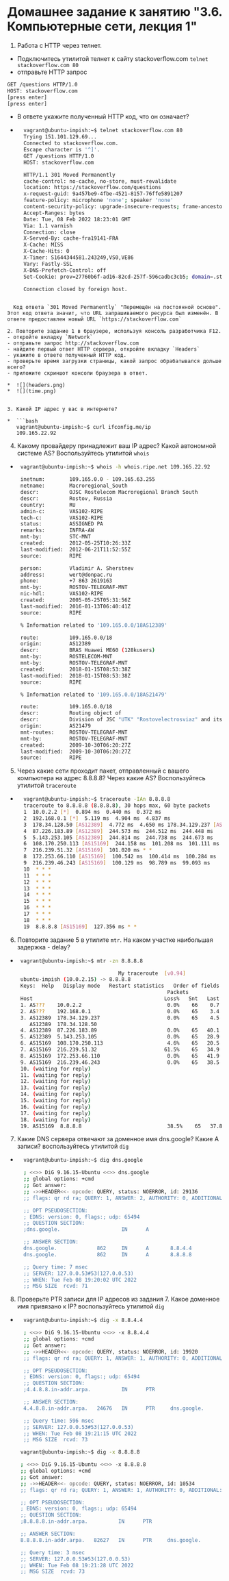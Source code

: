 # Домашнее задание к занятию "3.6. Компьютерные сети, лекция 1"

1. Работа c HTTP через телнет.
- Подключитесь утилитой телнет к сайту stackoverflow.com
`telnet stackoverflow.com 80`
- отправьте HTTP запрос
```bash
GET /questions HTTP/1.0
HOST: stackoverflow.com
[press enter]
[press enter]
```
- В ответе укажите полученный HTTP код, что он означает?

* ```bash
    vagrant@ubuntu-impish:~$ telnet stackoverflow.com 80
    Trying 151.101.129.69...
    Connected to stackoverflow.com.
    Escape character is '^]'.
    GET /questions HTTP/1.0
    HOST: stackoverflow.com

    HTTP/1.1 301 Moved Permanently
    cache-control: no-cache, no-store, must-revalidate
    location: https://stackoverflow.com/questions
    x-request-guid: 9a457be9-4fbe-4521-8157-76ffe5891207
    feature-policy: microphone 'none'; speaker 'none'
    content-security-policy: upgrade-insecure-requests; frame-ancestors 'self' https://stackexchange.com
    Accept-Ranges: bytes
    Date: Tue, 08 Feb 2022 18:23:01 GMT
    Via: 1.1 varnish
    Connection: close
    X-Served-By: cache-fra19141-FRA
    X-Cache: MISS
    X-Cache-Hits: 0
    X-Timer: S1644344581.243249,VS0,VE86
    Vary: Fastly-SSL
    X-DNS-Prefetch-Control: off
    Set-Cookie: prov=27760b6f-ad16-82cd-257f-596cadbc3cb5; domain=.stackoverflow.com; expires=Fri, 01-Jan-2055 00:00:00 GMT; path=/; HttpOnly

    Connection closed by foreign host.
 ```

   Код ответа `301 Moved Permanently` "Перемещён на постоянной основе". Этот код ответа значит, что URL запрашиваемого ресурса был изменён. В ответе предоставлен новый URL `https://stackoverflow.com`

2. Повторите задание 1 в браузере, используя консоль разработчика F12.
- откройте вкладку `Network`
- отправьте запрос http://stackoverflow.com
- найдите первый ответ HTTP сервера, откройте вкладку `Headers`
- укажите в ответе полученный HTTP код.
- проверьте время загрузки страницы, какой запрос обрабатывался дольше всего?
- приложите скриншот консоли браузера в ответ.

*  ![](headers.png)
*  ![](time.png)


3. Какой IP адрес у вас в интернете?

*  ```bash
    vagrant@ubuntu-impish:~$ curl ifconfig.me/ip
    109.165.22.92
   ```

4. Какому провайдеру принадлежит ваш IP адрес? Какой автономной системе AS? Воспользуйтесь утилитой `whois`

*  ```bash
    vagrant@ubuntu-impish:~$ whois -h whois.ripe.net 109.165.22.92

    inetnum:        109.165.0.0 - 109.165.63.255
    netname:        Macroregional_South
    descr:          OJSC Rostelecom Macroregional Branch South
    descr:          Rostov, Russia
    country:        RU
    admin-c:        VAS102-RIPE
    tech-c:         VAS102-RIPE
    status:         ASSIGNED PA
    remarks:        INFRA-AW
    mnt-by:         STC-MNT
    created:        2012-05-25T10:26:33Z
    last-modified:  2012-06-21T11:52:55Z
    source:         RIPE

    person:         Vladimir A. Sherstnev
    address:        wert@donpac.ru
    phone:          +7 863 2619163
    mnt-by:         ROSTOV-TELEGRAF-MNT
    nic-hdl:        VAS102-RIPE
    created:        2005-05-25T05:31:56Z
    last-modified:  2016-01-13T06:40:41Z
    source:         RIPE

    % Information related to '109.165.0.0/18AS12389'

    route:          109.165.0.0/18
    origin:         AS12389
    descr:          BRAS Huawei ME60 (128kusers)
    mnt-by:         ROSTELECOM-MNT
    mnt-by:         ROSTOV-TELEGRAF-MNT
    created:        2018-01-15T08:53:38Z
    last-modified:  2018-01-15T08:53:38Z
    source:         RIPE

    % Information related to '109.165.0.0/18AS21479'

    route:          109.165.0.0/18
    descr:          Routing object of
    descr:          Division of JSC "UTK" "Rostovelectrosviaz" and its deport
    origin:         AS21479
    mnt-routes:     ROSTOV-TELEGRAF-MNT
    mnt-by:         ROSTOV-TELEGRAF-MNT
    created:        2009-10-30T06:20:27Z
    last-modified:  2009-10-30T06:20:27Z
    source:         RIPE
   ```

5. Через какие сети проходит пакет, отправленный с вашего компьютера на адрес 8.8.8.8? Через какие AS? Воспользуйтесь утилитой `traceroute`

* ```bash
    vagrant@ubuntu-impish:~$ traceroute -IAn 8.8.8.8
    traceroute to 8.8.8.8 (8.8.8.8), 30 hops max, 60 byte packets
    1  10.0.2.2 [*]  0.894 ms  0.440 ms  0.372 ms
    2  192.168.0.1 [*]  5.119 ms  4.904 ms  4.837 ms
    3  178.34.128.50 [AS12389]  4.772 ms  4.650 ms 178.34.129.237 [AS12389]  4.422 ms
    4  87.226.183.89 [AS12389]  244.573 ms  244.512 ms  244.448 ms
    5  5.143.253.105 [AS12389]  244.814 ms  244.738 ms  244.673 ms
    6  108.170.250.113 [AS15169]  244.158 ms  101.208 ms  101.111 ms
    7  216.239.51.32 [AS15169]  101.020 ms * *
    8  172.253.66.110 [AS15169]  100.542 ms  100.414 ms  100.284 ms
    9  216.239.46.243 [AS15169]  100.129 ms  98.789 ms  99.093 ms
    10  * * *
    11  * * *
    12  * * *
    13  * * *
    14  * * *
    15  * * *
    16  * * *
    17  * * *
    18  * * *
    19  8.8.8.8 [AS15169]  127.356 ms * *
  ```

6. Повторите задание 5 в утилите `mtr`. На каком участке наибольшая задержка - delay?

*  ```bash
    vagrant@ubuntu-impish:~$ mtr -zn 8.8.8.8

                                    My traceroute  [v0.94]
    ubuntu-impish (10.0.2.15) -> 8.8.8.8                              2022-02-08T19:11:09+0000
    Keys:  Help   Display mode   Restart statistics   Order of fields   quit
                                                    Packets               Pings
    Host                                           Loss%   Snt   Last   Avg  Best  Wrst StDev
    1. AS???    10.0.2.2                            0.0%    66    0.7   1.0   0.5   2.2   0.3
    2. AS???    192.168.0.1                         0.0%    65    3.4   5.6   3.0 109.7  13.1
    3. AS12389  178.34.129.237                      0.0%    65    4.5   9.8   3.3 307.6  37.6
       AS12389  178.34.128.50
    4. AS12389  87.226.183.89                       0.0%    65   40.1  30.9  28.1  62.6   4.9
    5. AS12389  5.143.253.105                       0.0%    65   28.9  34.7  28.4 263.8  30.0
    6. AS15169  108.170.250.113                     4.6%    65   20.5  26.5  20.3 223.9  26.6
    7. AS15169  216.239.51.32                      61.5%    65   34.9  36.9  34.9  48.3   2.6
    8. AS15169  172.253.66.110                      0.0%    65   41.9  38.7  36.3 102.5   8.3
    9. AS15169  216.239.46.243                      0.0%    65   38.5  39.8  37.6 102.2   7.9
    10. (waiting for reply)
    11. (waiting for reply)
    12. (waiting for reply)
    13. (waiting for reply)
    14. (waiting for reply)
    15. (waiting for reply)
    16. (waiting for reply)
    17. (waiting for reply)
    18. (waiting for reply)
    19. AS15169  8.8.8.8                            38.5%    65   37.8  38.6  34.5 106.0  11.0
   ```

7. Какие DNS сервера отвечают за доменное имя dns.google? Какие A записи? воспользуйтесь утилитой `dig`

* ```bash
    vagrant@ubuntu-impish:~$ dig dns.google

    ; <<>> DiG 9.16.15-Ubuntu <<>> dns.google
    ;; global options: +cmd
    ;; Got answer:
    ;; ->>HEADER<<- opcode: QUERY, status: NOERROR, id: 29136
    ;; flags: qr rd ra; QUERY: 1, ANSWER: 2, AUTHORITY: 0, ADDITIONAL: 1

    ;; OPT PSEUDOSECTION:
    ; EDNS: version: 0, flags:; udp: 65494
    ;; QUESTION SECTION:
    ;dns.google.                    IN      A

    ;; ANSWER SECTION:
    dns.google.             862     IN      A       8.8.4.4
    dns.google.             862     IN      A       8.8.8.8

    ;; Query time: 7 msec
    ;; SERVER: 127.0.0.53#53(127.0.0.53)
    ;; WHEN: Tue Feb 08 19:20:02 UTC 2022
    ;; MSG SIZE  rcvd: 71
  ```

8. Проверьте PTR записи для IP адресов из задания 7. Какое доменное имя привязано к IP? воспользуйтесь утилитой `dig`

* ```bash
    vagrant@ubuntu-impish:~$ dig -x 8.8.4.4

    ; <<>> DiG 9.16.15-Ubuntu <<>> -x 8.8.4.4
    ;; global options: +cmd
    ;; Got answer:
    ;; ->>HEADER<<- opcode: QUERY, status: NOERROR, id: 19920
    ;; flags: qr rd ra; QUERY: 1, ANSWER: 1, AUTHORITY: 0, ADDITIONAL: 1

    ;; OPT PSEUDOSECTION:
    ; EDNS: version: 0, flags:; udp: 65494
    ;; QUESTION SECTION:
    ;4.4.8.8.in-addr.arpa.          IN      PTR

    ;; ANSWER SECTION:
    4.4.8.8.in-addr.arpa.   24676   IN      PTR     dns.google.

    ;; Query time: 596 msec
    ;; SERVER: 127.0.0.53#53(127.0.0.53)
    ;; WHEN: Tue Feb 08 19:21:15 UTC 2022
    ;; MSG SIZE  rcvd: 73
   ```

   ```bash
    vagrant@ubuntu-impish:~$ dig -x 8.8.8.8

    ; <<>> DiG 9.16.15-Ubuntu <<>> -x 8.8.8.8
    ;; global options: +cmd
    ;; Got answer:
    ;; ->>HEADER<<- opcode: QUERY, status: NOERROR, id: 10534
    ;; flags: qr rd ra; QUERY: 1, ANSWER: 1, AUTHORITY: 0, ADDITIONAL: 1

    ;; OPT PSEUDOSECTION:
    ; EDNS: version: 0, flags:; udp: 65494
    ;; QUESTION SECTION:
    ;8.8.8.8.in-addr.arpa.          IN      PTR

    ;; ANSWER SECTION:
    8.8.8.8.in-addr.arpa.   82627   IN      PTR     dns.google.

    ;; Query time: 3 msec
    ;; SERVER: 127.0.0.53#53(127.0.0.53)
    ;; WHEN: Tue Feb 08 19:21:28 UTC 2022
    ;; MSG SIZE  rcvd: 73
  ```